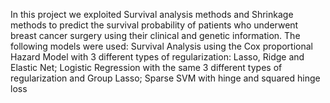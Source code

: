  In this project we exploited Survival analysis methods and
 Shrinkage methods to predict the survival probability of patients
 who underwent breast cancer surgery using their clinical and
 genetic information. The following models were used: Survival
 Analysis using the Cox proportional Hazard Model with 3 different
 types of regularization: Lasso, Ridge and Elastic Net; Logistic
 Regression with the same 3 different types of regularization and
 Group Lasso; Sparse SVM with hinge and squared hinge loss
